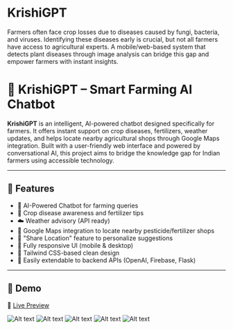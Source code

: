 # KrishiGPT
Farmers often face crop losses due to diseases caused by fungi, bacteria, and viruses. Identifying these diseases early is crucial, but not all farmers have access to agricultural experts. A mobile/web-based system that detects plant diseases through image analysis can bridge this gap and empower farmers with instant insights.
# 🌾 KrishiGPT – Smart Farming AI Chatbot

**KrishiGPT** is an intelligent, AI-powered chatbot designed specifically for farmers. It offers instant support on crop diseases, fertilizers, weather updates, and helps locate nearby agricultural shops through Google Maps integration. Built with a user-friendly web interface and powered by conversational AI, this project aims to bridge the knowledge gap for Indian farmers using accessible technology.



---

## 🚀 Features

- 🤖 AI-Powered Chatbot for farming queries
- 🌱 Crop disease awareness and fertilizer tips
- ☁️ Weather advisory (API ready)
- 📍 Google Maps integration to locate nearby pesticide/fertilizer shops
- 🧭 "Share Location" feature to personalize suggestions
- 📱 Fully responsive UI (mobile & desktop)
- 🎨 Tailwind CSS-based clean design
- 🔧 Easily extendable to backend APIs (OpenAI, Firebase, Flask)

---

## 📸 Demo

🔗 [Live Preview](https://preview-krishigpt-app-kzml3gdo6c2o9ycnxftj.vusercontent.net/)  


![Alt text](image-url)
![Alt text](image-url)
![Alt text](image-url)
![Alt text](image-url)
![Alt text](image-url)



